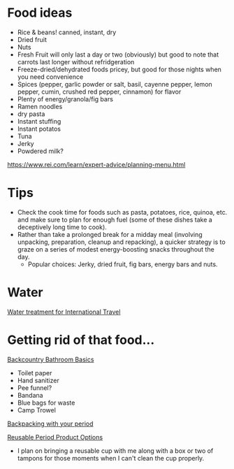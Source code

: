 # Food ideas 

* Rice & beans! canned, instant, dry
* Dried fruit
* Nuts
* Fresh Fruit will only last a day or two (obviously) but good to note that carrots last longer without refridgeration
* Freeze-dried/dehydrated foods pricey, but good for those nights when you need convenience
* Spices (pepper, garlic powder or salt, basil, cayenne pepper, lemon pepper, cumin, crushed red pepper, cinnamon) for flavor
* Plenty of energy/granola/fig bars
* Ramen noodles
* dry pasta
* Instant stuffing
* Instant potatos
* Tuna
* Jerky
* Powdered milk?

https://www.rei.com/learn/expert-advice/planning-menu.html

# Tips

* Check the cook time for foods such as pasta, potatoes, rice, quinoa, etc. and make sure to plan for enough fuel (some of these dishes take a deceptively long time to cook).
* Rather than take a prolonged break for a midday meal (involving unpacking, preparation, cleanup and repacking), a quicker strategy is to graze on a series of modest energy-boosting snacks throughout the day.
  * Popular choices: Jerky, dried fruit, fig bars, energy bars and nuts.
  
# Water

[Water treatment for International Travel](https://www.rei.com/learn/expert-advice/water-treatment-international.html)

# Getting rid of that food...

[Backcountry Bathroom Basics](https://www.rei.com/learn/expert-advice/hygiene-sanitation.html)
* Toilet paper
* Hand sanitizer
* Pee funnel?
* Bandana
* Blue bags for waste
* Camp Trowel

[Backpacking with your period](https://www.rei.com/learn/expert-advice/backpacking-with-your-period.html)

[Reusable Period Product Options](http://youngwomenshealth.org/2013/03/28/period-products/) 
 * I plan on bringing a reusable cup with me along with a box or two of tampons for those moments when I can't clean the cup properly.
